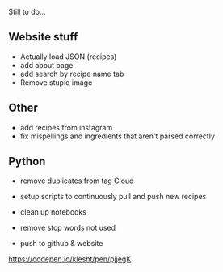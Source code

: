Still to do...

## Website stuff
- Actually load JSON (recipes)
- add about page
- add search by recipe name tab
- Remove stupid image

## Other
- add recipes from instagram
- fix mispellings and ingredients that aren't parsed correctly

## Python
- remove duplicates from tag Cloud
- setup scripts to continuously pull and push new recipes
- clean up notebooks
- remove stop words not used

- push to github & website


https://codepen.io/klesht/pen/pjjegK
